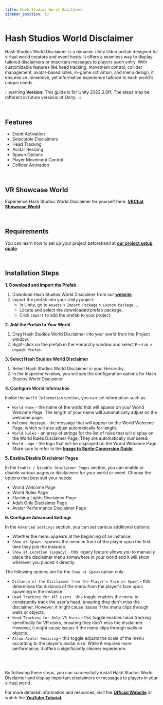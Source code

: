 ```yaml
---
title: Hash Studios World Disclaimer
sidebar_position: 10
---
```


# Hash Studios World Disclaimer

Hash Studios World Disclaimer is a dynamic Unity Udon prefab designed for virtual world creators and event hosts. It offers a seamless way to display tailored disclaimers or important messages to players upon entry. With customizable features like head tracking, movement control, collider management, avatar-based sizes, in-game activation, and menu design, it ensures an immersive, yet informative experience tailored to each world's unique needs.

:::warning
**Version:** This guide is for Unity 2022.3.6f1. The steps may be different in future versions of Unity.
:::

<br/>

## Features

- Event Activation
- Selectable Disclaimers
- Head Tracking
- Avatar Resizing
- Spawn Options
- Player Movement Control
- Collider Activation

<br/>

## VR Showcase World

Experience Hash Studios World Disclaimer for yourself here: **[VRChat Showcase World](https://vrchat.com/home/world/wrld_efd5b34d-b269-4e49-b86c-abc5fc7722db)**

<br/>

## Requirements

You can learn how to set up your project beforehand at **[our project setup guide](/DevelopmentDocumentation/docs/general-concepts/settingupudon)**.

<br/>

## Installation Steps

**1. Download and Import the Prefab**

1. Download Hash Studios World Disclaimer from our **[website](https://hashstudiosllc.com/hashstudiosworlddisclaimer)**.
2. Import the prefab into your Unity project:
   - In Unity, go to `Assets` > `Import Package` > `Custom Package...`
   - Locate and select the downloaded prefab package.
   - Click `Import` to add the prefab to your project.

**2. Add the Prefab to Your World**

1. Drag Hash Studios World Disclaimer into your world from the Project window.
2. Right-click on the prefab in the Hierarchy window and select `Prefab > Unpack Prefab`.

**3. Select Hash Studios World Disclaimer**

1. Select Hash Studios World Disclaimer in your Hierarchy.
2. In the Inspector window, you will see the configuration options for Hash Studios World Disclaimer.

**4. Configure World Information**

Inside the `World Information` section, you can set information such as:
- `World Name` - the name of the world that will appear on your World Welcome Page. The length of your name will automatically adjust on the welcome page.
- `Welcome Message` - the message that will appear on the World Welcome Page, which will also adjust automatically for length.
- `World Rules` - an array of strings for the list of rules that will display on the World Rules Disclaimer Page. They are automatically numbered.
- `World Logo` - the logo that will be displayed on the World Welcome Page. Make sure to refer to the **[Image to Sprite Conversion Guide](/DevelopmentDocumentation/docs/general-concepts/unityspriteconversion/)**.

**5. Enable/Disable Disclaimer Pages**

In the `Enable / Disable Disclaimer Pages` section, you can enable or disable various pages or disclaimers for your world or event. Choose the options that best suit your needs:
- World Welcome Page
- World Rules Page
- Flashing Lights Disclaimer Page
- Adult Only Disclaimer Page
- Avatar Performance Disclaimer Page

**6. Configure Advanced Settings**

In the `Advanced Settings` section, you can set various additional options:
- Whether the menu appears at the beginning of an instance.
- `Show at Spawn` - spawns the menu in front of the player upon the first time they join the instance.
- `Show at Location (Legacy)` - this legacy feature allows you to manually place the disclaimer menu somewhere in your world and it will show wherever you placed it directly.

The following options are for the `Show at Spawn` option only:
- `Distance of the Disclaimer from the Player's Face on Spawn` - this determines the distance of the menu from the player's face upon spawning in the instance.
- `Head Tracking for All Users` - this toggle enables the menu to consistently track the user's head, ensuring they don't miss the disclaimer. However, it might cause issues if the menu clips through walls or objects.
- `Head Tracking for Only VR Users` - this toggle enables head tracking specifically for VR users, ensuring they don't miss the disclaimer. However, it might cause issues if the menu clips through walls or objects.
- `Allow Avatar Resizing` - this toggle adjusts the scale of the menu according to the player's avatar size. While it requires more performance, it offers a significantly cleaner experience.

<br/><br/>

By following these steps, you can successfully install Hash Studios World Disclaimer and display important disclaimers or messages to players in your virtual world.

For more detailed information and resources, visit the **[Official Website](https://hashstudiosllc.com/hashstudiosworlddisclaimer)** or watch the **[YouTube Tutorial](https://youtu.be/IJUwJ2Yiqp8)**.
